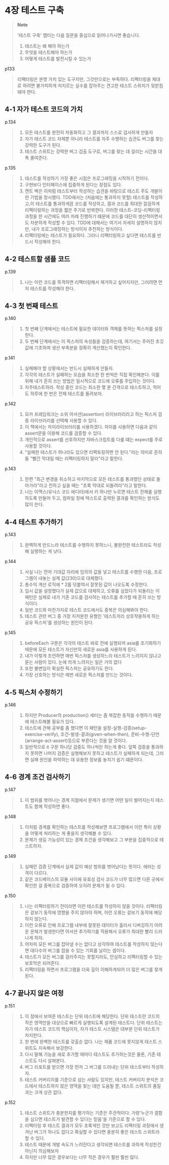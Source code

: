 # 4장 테스트 구축

> **Note**
>
> '테스트 구축' 챕터는 다음 질문을 중심으로 읽어나가시면 좋습니다.
>
> 1. 테스트는 왜 해야 하는가
> 2. 무엇을 테스트해야 하는가
> 3. 어떻게 테스트를 발전시킬 수 있는가

p133 
> 리팩터링은 분명 가치 있는 도구지만, 그것만으로는 부족하다. 리팩터링을 제대로 하려면 불가피하게 저지르는 실수를 잡아주는 견고한 테스트 스위치가 뒷받침돼야 한다.

## 4-1 자가 테스트 코드의 가치
p.134
> 1. 모든 테스트를 완전히 자동화하고 그 결과까지 스스로 검사하게 만들자
> 2. 자가 테스트 코드 자체뿐 아니라 테스트를 자주 수행하는 습관도 버그를 찾는 강력한 도구가 된다.
> 3. 테스트 스위트는 강력한 버그 검출 도구로, 버그를 찾는 데 걸리는 시간을 대폭 줄여준다.

p.135
> 1. 테스트를 작성하기 가장 좋은 시점은 프로그래밍을 시작하기 전이다.
> 2. 구현보다 인터페이스에 집중하게 된다는 장점도 있다.
> 3. 켄트 벡은 이처럼 테스트부터 작성하는 습관을 바탕으로 테스트 주도 개발이란 기법을 창시했다. TDD에서는 (처음에는 통과하지 못할) 테스트를 작성하고,이 테스트를 통과하게끔 코드를 작성하고, 결과 코드를 최대한 깔끔하게 리팩터링하는 과정을 짧은 주기로 반복한다. 이러한 테스트-코딩-리팩터링 과정을 한 시간에도 여러 차례 진행하기 떄문에 코드를 대단히 생산적이면서도 차분하게 작성할 수 있다. TDD에 대해서는 여기서 자세히 설명하지 않지만, 내가 프로그래밍하는 방식이자 추천하는 방식이다.
> 4. 리팩터링에는 테스트가 필요하다. 그러니 리팩터링하고 싶다면 테스트를 반드시 작성해야 한다.

## 4-2 테스트할 샘플 코드
p.139
> 1. 나는 이런 코드를 목격하면 리팩터링해서 제거하고 싶어지지만, 그러려면 먼저 테스트를 작성해야 한다.

## 4-3 첫 번째 테스트
p.140
> 1. 첫 번째 단계에서는 테스트에 필요한 데이터와 객체를 뜻하는 픽스처를 설정한다.
> 2. 두 번째 단계에서는 이 픽스처의 속성들을 검증하는데, 여기서는 주어진 초깃값에 기초하여 생산 부족분을 정확히 계산했는지 확인한다.

p.141
> 1. 실패해야 할 상황에서는 반드시 실패하게 만들자.
> 2. 각각의 테스트가 실패하는 모습을 최소한 한 번씩은 직접 확인해본다. 이를 위해 내가 흔히 쓰는 방법은 일시적으로 코드에 오류를 주입하는 것이다.
> 3. 자주테스트하라. 작성 중인 코드는 최소한 몇 분 간격으로 테스트하고, 적어도 하루에 한 번은 전체 테스트를 돌려보자.

p.142
> 1. 모카 프레임워크는 소위 어서션(assertion) 라이브러리라고 하는 픽스처 검증 라이브러리를 선택해 사용할 수 있다.
> 2. 이 책에서는 차이라이브러리를 사용하겠다. 차이를 사용하면 다음과 같이 assert문을 이용해 코드를 검증할 수 있다. 
> 3. 개인적으로 assert를 선호하지만 자바스크립트를 다룰 떄는 expect를 주로 사용할 것이다.
> 4. "실패한 테스트가 하나라도 있으면 리팩토링하면 안 된다."라는 의미로 흔히들 "빨간 막대일 때는 리팩터링하지 말라"라고 말한다.

p.143
> 1. 한편 "최근 변경을 취소하고 마지막으로 모든 테스트를 통과했던 상태로 돌아가라"라고 전하고 싶을 때는 "초록 막대로 되돌려라"라고 말한다.
> 2. 나는 이맥스(유닉스 코드 에디터)에서 키 하나만 누르면 테스트 전체를 실행하도록 만들어 두고, 컴파일 창에 텍스트로 출력된 결과를 확인하는 방식도 많이 쓴다.

## 4-4 테스트 추가하기
p.143
> 1. 완벽하게 만드느라 테스트를 수행하지 못하느니, 불완전한 테스트라도 작성해 실행하는 게 낫다.

p.144

> 1. 사실 나는 먼저 기대값 자리에 임의의 값을 넣고 테스트를 수행한 다음, 프로그램이 내놓는 실제 값(230)으로 대체했다.
> 2. 총수익 계산 로직에 * 2를 덧붙여서 잘못된 값이 나오도록 수정한다.
> 3. 임시 값을 설정했다가 실제 값으로 대체하고, 오류를 심었다가 되돌리는 이 패턴은 실제로 내가 기존 코드를 검사하는 테스트를 추가할 때 흔히 쓰는 방식이다.
> 4. 일반 코드와 마찬가지로 테스트 코드에서도 중복은 의심해봐야 한다.
> 5. 테스트 관련 버그 중 가장 지저분한 유형인 '테스트끼리 상호작용하게 하는 공유 픽스처'를 생성하는 원인이 된다.

p.145

> 1. beforeEach 구문은 각각의 테스트 바로 전에 실행되어 asia를 초기화하기 때문에 모든 테스트가 자신만의 새로운 asia를 사용하게 된다.
> 2. 내가 이렇게 조언하면 매번 픽스처를 생성하느라 테스트가 느려지지 않냐고 묻는 사람이 있다. 눈에 띄게 느려지는 일은 거의 없다
> 3. 또한 불변임이 확실한 픽스처는 공유하기도 한다.
> 4. 가장 선호하는 방식은 매번 새로운 픽스처를 만드는 것이다.

## 4-5 픽스처 수정하기

p.146

> 1. 하지만 Producer의 production() 세터는 좀 복잡한 동작을 수행하기 때문에 테스트해볼 필요가 있다.
> 2. 테스트에 관해 공부를 좀 했다면 이 패턴을 설정-실행-검증(setup-exercise-verify), 조건-발생-결과(given-when-then), 준비-수행-단언(arrange-act-assert)등으로 부른다는 것을 알 것이다.
> 3. 일반적으로 it 구문 하나당 검증도 하나씩만 하는게 좋다. 앞쪽 검증을 통과하지 못하면 나머지 검증은 실행해보지 못하고 테스트가 실패하게 되는데, 그러면 실패 원인을 파악하는 데 유용한 정보를 놓치기 쉽기 떄문이다.

## 4-6 경계 조건 검사하기

p.147

> 1. 이 범위를 벗어나는 경계 지점에서 문제가 생기면 어떤 일이 벌어지는지 테스트도 함께 작성하면 좋다.

p.148

> 1. 이처럼 경계를 확인하는 테스트를 작성해보면 프로그램에서 이런 특이 상황을 어떻게 처리하는 게 좋을지 생각해볼 수 있다.
> 2. 문제가 생길 가능성이 있는 경제 조건을 생각해보고 그 부분을 집중적으로 테스트하자.

p.149

> 1. 실패란 검증 단계에서 실제 값이 예상 범위를 벗어났다는 뜻이다. 에러는 성격이 다르다.
> 2. 같은 코드베이스의 모듈 사이에 유효성 검사 코드가 너무 많으면 다른 곳에서 확인한 걸 중복으로 검증하여 오히려 문제가 될 수 있다.

p.150

> 1. 나는 리팩터링하기 전이라면 이런 테스트를 작성하지 않을 것이다. 리팩터링은 겉보기 동작에 영향을 주지 않아야 하며, 이런 오류는 겉보기 동작에 해당하지 않는다.
> 2. 이런 오류로 인해 프로그램 내부에 잘못된 데이터가 흘러서 디버깅하기 어려운 문제가 발생한다면 어서션 추가하기를 적용해서 오류가 최대한 빨리 드러나게 하자.
> 3. 어차피 모든 버그를 잡아낼 수는 없다고 상각하여 테스트를 작성하지 않는다면 대다수의 버그를 잡을 수 있는 기회를 날리는 셈이다.
> 4. 테스트가 모든 버그를 걸러주지는 못할지라도, 안심하고 리팩터링할 수 있는 보호막은 되어준다. 
> 5. 리팩터링을 하면서 프로그램을 더욱 깊이 이해하게되어 더 많은 버그를 찾게 된다.

## 4-7 끝나지 않은 여정

p.151

> 1. 이 장에서 보여준 테스트는 단위 테스트에 해당한다. 단위 테스트란 코드의 작은 영역만을 대상으로 빠르게 실행되도록 설계된 테스트다. 단위 테스트는 자가 테스트 코드의 핵심이자, 자가 테스트 시스템은 대부분 단위 테스트가 차지한다.
> 2. 한 번에 완벽한 테스트를 갖출순 없다. 나는 제품 코드에 못지않게 테스트 스위트도 지속해서 보강한다.
> 3. 다시 말해 기능을 새로 추가할 때마다 테스트도 추가하는것은 물론, 기존 테스트도 다시 살펴본다.
> 4. 버그 리포트를 받으면 가장 먼저 그 버그를 드러내는 단위 테스트부터 작성하자.
> 5. 테스트 커버리지를 기준으로 삼는 사람도 있지만, 테스트 커버리지 분석은 코드에서 테스트하지 않은 영역을 찾는 데만 도움될 뿐, 테스트 스위트의 품질과는 크게 상관 없다.

p.152

> 1. 테스트 스위트가 충분한지를 평가하는 기준은 주관적이다. 가령'누군가 결함을 심으면 테스트가 발견할 수 있다는 믿음'을 기준으로 할 수 있다.
> 2. 리팩터링 후 테스트 결과가 모두 초록색인 것만 보고도 리팩터링 과정에서 생겨난 버그가 하나도 없다고 확실할 수 있다면 충분히 좋은 테스트 스위트라 할 수 있다.
> 3. 테스트 때문에 개발 속도가 느려진다고 생각되면 테스트를 과하게 작성한건 아닌지 의심해보자
> 4. 하지만 너무 많은 경우보다는 너무 적은 경우가 훨씬 훨씬 많다.
